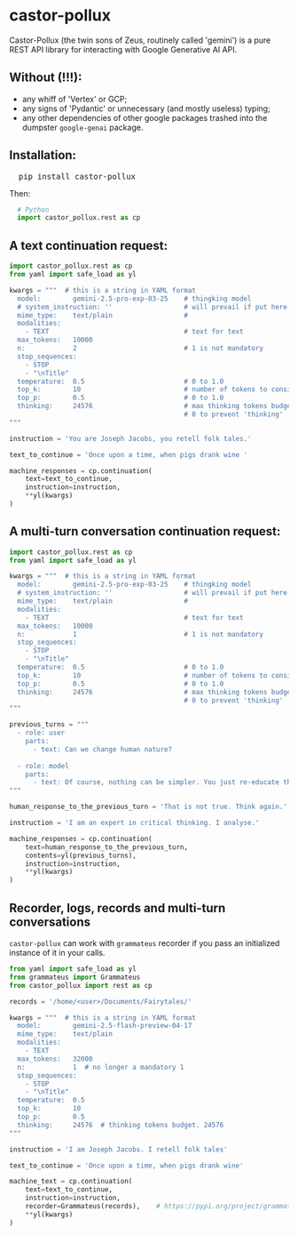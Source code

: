 # castor-pollux
Castor-Pollux (the twin sons of Zeus, routinely called 'gemini') is a pure REST API library for interacting with Google Generative AI API.

## Without (!!!):
- any whiff of 'Vertex' or GCP;
- any signs of 'Pydantic' or unnecessary (and mostly useless) typing;
- any other dependencies of other google packages trashed into the dumpster `google-genai` package.

## Installation:
<pre>
  pip install castor-pollux
</pre>
Then:
```Python
  # Python
  import castor_pollux.rest as cp
```
## A text continuation request:
```Python
import castor_pollux.rest as cp
from yaml import safe_load as yl

kwargs = """  # this is a string in YAML format
  model:        gemini-2.5-pro-exp-03-25    # thingking model
  # system_instruction: ''                  # will prevail if put here
  mime_type:    text/plain                  #
  modalities:
    - TEXT                                  # text for text
  max_tokens:   10000
  n:            2                           # 1 is not mandatory
  stop_sequences:
    - STOP
    - "\nTitle"
  temperature:  0.5                         # 0 to 1.0
  top_k:        10                          # number of tokens to consider.
  top_p:        0.5                         # 0 to 1.0
  thinking:     24576                       # max thinking tokens budget; 
                                            # 0 to prevent 'thinking'
"""

instruction = 'You are Joseph Jacobs, you retell folk tales.'

text_to_continue = 'Once upon a time, when pigs drank wine '

machine_responses = cp.continuation(
    text=text_to_continue,
    instruction=instruction,
    **yl(kwargs)
)
```
## A multi-turn conversation continuation request:
```Python
import castor_pollux.rest as cp
from yaml import safe_load as yl

kwargs = """  # this is a string in YAML format
  model:        gemini-2.5-pro-exp-03-25    # thingking model
  # system_instruction: ''                  # will prevail if put here
  mime_type:    text/plain                  #
  modalities:
    - TEXT                                  # text for text
  max_tokens:   10000
  n:            1                           # 1 is not mandatory
  stop_sequences:
    - STOP
    - "\nTitle"
  temperature:  0.5                         # 0 to 1.0
  top_k:        10                          # number of tokens to consider.
  top_p:        0.5                         # 0 to 1.0
  thinking:     24576                       # max thinking tokens budget; 
                                            # 0 to prevent 'thinking'
"""

previous_turns = """
  - role: user
    parts:
      - text: Can we change human nature?
    
  - role: model
    parts:
      - text: Of course, nothing can be simpler. You just re-educate them.
"""

human_response_to_the_previous_turn = 'That is not true. Think again.'

instruction = 'I am an expert in critical thinking. I analyse.'

machine_responses = cp.continuation(
    text=human_response_to_the_previous_turn,
    contents=yl(previous_turns),
    instruction=instruction,
    **yl(kwargs)
)
``` 
## Recorder, logs, records and multi-turn conversations
`castor-pollux` can work with `grammateus` recorder if you pass an initialized instance of it in your calls.
```Python
from yaml import safe_load as yl
from grammateus import Grammateus
from castor_pollux import rest as cp

records = '/home/<user>/Documents/Fairytales/'

kwargs = """  # this is a string in YAML format
  model:        gemini-2.5-flash-preview-04-17
  mime_type:    text/plain
  modalities:
    - TEXT
  max_tokens:   32000
  n:            1  # no longer a mandatory 1
  stop_sequences:
    - STOP
    - "\nTitle"
  temperature:  0.5
  top_k:        10
  top_p:        0.5
  thinking:     24576  # thinking tokens budget. 24576
"""

instruction = 'I am Joseph Jacobs. I retell folk tales'

text_to_continue = 'Once upon a time, when pigs drank wine'

machine_text = cp.continuation(
    text=text_to_continue,
    instruction=instruction,
    recorder=Grammateus(records),    # https://pypi.org/project/grammateus/
    **yl(kwargs)
)
```
